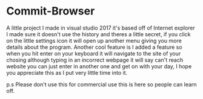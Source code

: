 # Commit-Browser #

A little project I made in visual studio 2017 it's based off of Internet explorer I made sure it doesn't use the history and theres a little secret, if you click on the little settings icon it will open up another menu giving you more details about the program. Another cool feature is I added a feature so when you hit enter on your keyboard it will navigate to the site of your chosing although typing in an incorrect webpage it will say can't reach website you can just enter in another one and get on with your day, I hope you appreciate this as I put very little time into it.

p.s Please don't use this for commercial use this is here so people can learn off.
